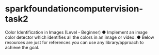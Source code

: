 # sparkfoundationcomputervision-task2

Color Identification in Images
(Level - Beginner)
● Implement an image color detector which identifies all the colors in an
image or video.
● Below resources are just for references you can use any library/approach
to achieve the goal.

